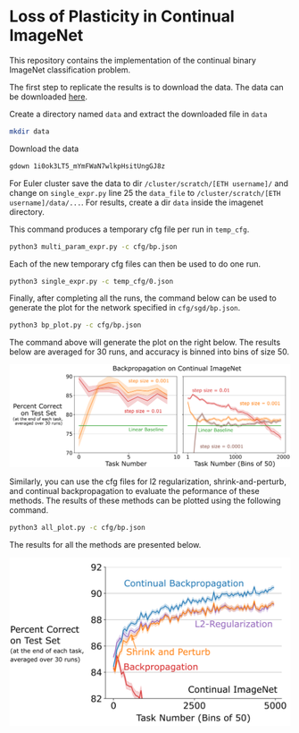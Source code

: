 # Loss of Plasticity in Continual ImageNet
This repository contains the implementation of the continual binary ImageNet classification problem.

The first step to replicate the results is to download the data. The data can be downloaded [here](https://drive.google.com/file/d/1i0ok3LT5_mYmFWaN7wlkpHsitUngGJ8z/view?usp=sharing).

Create a directory named `data` and extract the downloaded file in `data`
```sh
mkdir data
```
Download the data
```sh
gdown 1i0ok3LT5_mYmFWaN7wlkpHsitUngGJ8z
```
For Euler cluster save the data to dir `/cluster/scratch/[ETH username]/` and change on `single_expr.py` line 25 the `data_file` to  `/cluster/scratch/[ETH username]/data/...`. For results, create a dir `data` inside the imagenet directory.


This command produces a temporary cfg file per run in `temp_cfg`.

```sh
python3 multi_param_expr.py -c cfg/bp.json 
```

Each of the new temporary cfg files can then be used to do one run.
```sh
python3 single_expr.py -c temp_cfg/0.json
```

Finally, after completing all the runs, the command below can be used to generate
the plot for the network specified in `cfg/sgd/bp.json`.

```sh
python3 bp_plot.py -c cfg/bp.json 
```

The command above will generate the plot on the right below.
The results below are averaged for 30 runs, and accuracy is binned into bins of size 50.


![](bp_imagenet.png "BP on Continual ImageNet")

Similarly, you can use the cfg files for l2 regularization, shrink-and-perturb, and continual backpropagation
to evaluate the peformance of these methods. The results of these methods can be plotted using the
following command.

```sh
python3 all_plot.py -c cfg/bp.json 
```

The results for all the methods are presented below.

![](all_methods_imagenet.png "All methods on CIBC")


